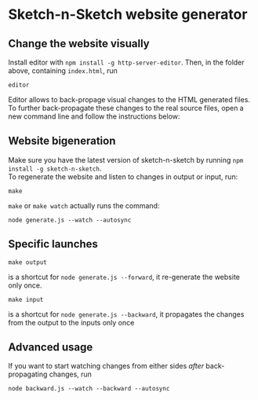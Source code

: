 # Sketch-n-Sketch website generator

## Change the website visually

Install editor with `npm install -g http-server-editor`.
Then, in the folder above, containing `index.html`, run

    editor

Editor allows to back-propage visual changes to the HTML generated files.
To further back-propagate these changes to the real source files, open a new command line and follow the instructions below:

## Website bigeneration

Make sure you have the latest version of sketch-n-sketch by running `npm install -g sketch-n-sketch`.  
To regenerate the website and listen to changes in output or input, run:

    make

`make` or `make watch` actually runs the command:

    node generate.js --watch --autosync

## Specific launches

    make output
    
is a shortcut for `node generate.js --forward`, it re-generate the website only once.

    make input

is a shortcut for `node generate.js --backward`, it propagates the changes from the output to the inputs only once

## Advanced usage

If you want to start watching changes from either sides *after* back-propagating changes, run

    node backward.js --watch --backward --autosync




